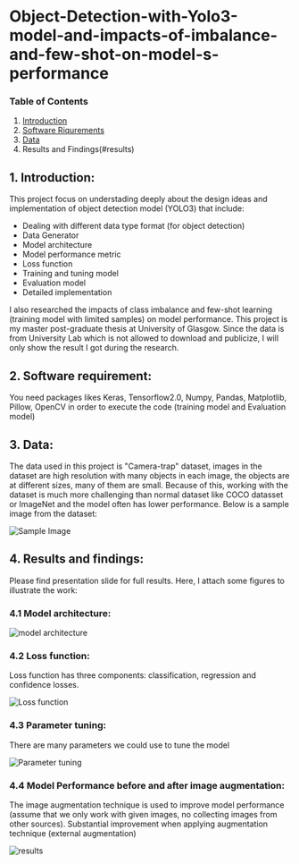 # Object-Detection-with-Yolo3-model-and-impacts-of-imbalance-and-few-shot-on-model-s-performance

### Table of Contents
1. [Introduction](#intro)
2. [Software Riqurements](#software)
3. [Data](#data)
4. Results and Findings(#results)

## 1. Introduction:<a id="intro"></a>
This project focus on understading deeply about the design ideas and implementation of object detection model (YOLO3) that include:
- Dealing with different data type format (for object detection)
- Data Generator
- Model architecture
- Model performance metric
- Loss function
- Training and tuning model
- Evaluation model
- Detailed implementation

I also researched the impacts of class imbalance and few-shot learning (training model with limited samples) on model performance. This project is my master post-graduate thesis at University of Glasgow. Since the data is from University Lab which is not allowed to download and publicize, I will only show the result I got during the research.

## 2. Software requirement:<a id="software"></a>
You need packages likes Keras, Tensorflow2.0, Numpy, Pandas, Matplotlib, Pillow, OpenCV in order to execute the code (training model and Evaluation model)
## 3. Data:<a id="data"></a>
The data used in this project is "Camera-trap" dataset, images in the dataset are high resolution with many objects in each image, the objects are at different sizes, many of them are small. Because of this, working with the dataset is much more challenging than normal dataset like COCO datasset or ImageNet and the model often has lower performance. Below is a sample image from the dataset:

![Sample Image](https://github.com/KEVIN-VN642/Object-Detection-with-Yolo3-model-and-impacts-of-imbalance-and-few-shot-on-model-s-performance/blob/main/yolo3/Sample%20Image.png)

## 4. Results and findings:<a id="results"></a>
Please find presentation slide for full results. Here, I attach some figures to illustrate the work:

### 4.1 Model architecture:
![model architecture](https://github.com/KEVIN-VN642/Object-Detection-with-Yolo3-model-and-impacts-of-imbalance-and-few-shot-on-model-s-performance/blob/main/yolo3/images/model_architecture.png)

### 4.2 Loss function:
Loss function has three components: classification, regression and confidence losses.

![Loss function](https://github.com/KEVIN-VN642/Object-Detection-with-Yolo3-model-and-impacts-of-imbalance-and-few-shot-on-model-s-performance/blob/main/yolo3/images/Loss%20function.png)

### 4.3 Parameter tuning:
There are many parameters we could use to tune the model

![Parameter tuning](https://github.com/KEVIN-VN642/Object-Detection-with-Yolo3-model-and-impacts-of-imbalance-and-few-shot-on-model-s-performance/blob/main/yolo3/images/parameters%20tuning.png)

### 4.4 Model Performance before and after image augmentation:
The image augmentation technique is used to improve model performance (assume that we only work with given images, no collecting images from other sources). Substantial improvement when applying augmentation technique (external augmentation)

![results](https://github.com/KEVIN-VN642/Object-Detection-with-Yolo3-model-and-impacts-of-imbalance-and-few-shot-on-model-s-performance/blob/main/yolo3/images/Result%20table.png)







